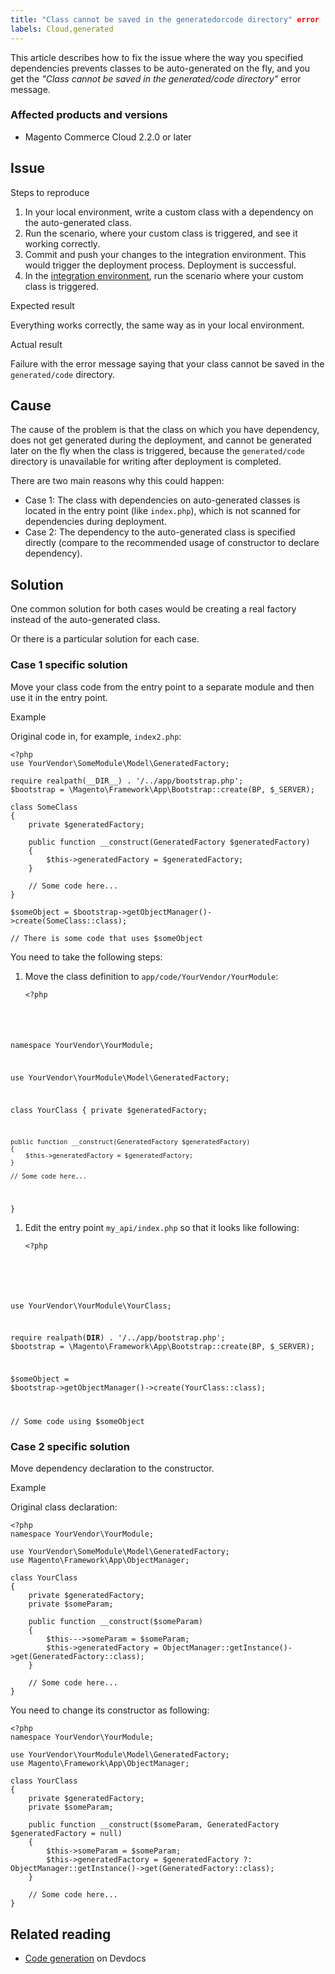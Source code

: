 ```yaml
---
title: "Class cannot be saved in the generatedorcode directory" error
labels: Cloud,generated
---
```


This article describes how to fix the issue where the way you specified dependencies prevents classes to be auto-generated on the fly, and you get the _"Class cannot be saved in the generated/code directory"_ error message.

### Affected products and versions

* Magento Commerce Cloud 2.2.0 or later

## Issue

Steps to reproduce

1. In your local environment, write a custom class with a dependency on the auto-generated class.
1. Run the scenario, where your custom class is triggered, and see it working correctly.
1. Commit and push your changes to the integration environment. This would trigger the deployment process. Deployment is successful.
1. In the [integration environment](https://support.magento.com/hc/en-us/articles/360043032152-Integration-Environment-enhancement-request-Pro-and-Starter), run the scenario where your custom class is triggered.

Expected result

Everything works correctly, the same way as in your local environment.

Actual result

Failure with the error message saying that your class cannot be saved in the `` generated/code `` directory.

## Cause

The cause of the problem is that the class on which you have dependency, does not get generated during the deployment, and cannot be generated later on the fly when the class is triggered, because the `` generated/code  ``directory is unavailable for writing after deployment is completed.

There are two main reasons why this could happen: 

* Case 1: The class with dependencies on auto-generated classes is located in the entry point (like `` index.php ``), which is not scanned for dependencies during deployment.
* Case 2: The dependency to the auto-generated class is specified directly (compare to the recommended usage of constructor to declare dependency).

## Solution

One common solution for both cases would be creating a real factory instead of the auto-generated class.

Or there is a particular solution for each case.

### Case 1 specific solution

Move your class code from the entry point to a separate module and then use it in the entry point.

Example

Original code in, for example, `` index2.php ``:

<pre><code class="language-php">&lt;?php
use YourVendor\SomeModule\Model\GeneratedFactory;

require realpath(__DIR__) . '/../app/bootstrap.php';
$bootstrap = \Magento\Framework\App\Bootstrap::create(BP, $_SERVER);

class SomeClass
{
    private $generatedFactory;

    public function __construct(GeneratedFactory $generatedFactory)
    {
        $this->generatedFactory = $generatedFactory;
    }

    // Some code here...
}

$someObject = $bootstrap->getObjectManager()->create(SomeClass::class);

// There is some code that uses $someObject</code></pre>

You need to take the following steps:

1. Move the class definition to `` app/code/YourVendor/YourModule ``:
    
    <pre><code class="language-php">&lt;?php
namespace YourVendor\YourModule;

use YourVendor\YourModule\Model\GeneratedFactory;

class YourClass
{
    private $generatedFactory;

    public function __construct(GeneratedFactory $generatedFactory)
    {
        $this->generatedFactory = $generatedFactory;
    }

    // Some code here...
}</code></pre>
    
    
1. Edit the entry point `` my_api/index.php `` so that it looks like following:
    
    <pre><code class="language-php">&lt;?php

use YourVendor\YourModule\YourClass;

require realpath(__DIR__) . '/../app/bootstrap.php';
$bootstrap = \Magento\Framework\App\Bootstrap::create(BP, $_SERVER);

$someObject = $bootstrap->getObjectManager()->create(YourClass::class);

// Some code using $someObject</code></pre>
    
    

### Case 2 specific solution

Move dependency declaration to the constructor.

Example

Original class declaration:

<pre><code class="language-php">&lt;?php
namespace YourVendor\YourModule;

use YourVendor\SomeModule\Model\GeneratedFactory;
use Magento\Framework\App\ObjectManager;

class YourClass
{
    private $generatedFactory;
    private $someParam;

    public function __construct($someParam)
    {
        $this--->someParam = $someParam;
        $this->generatedFactory = ObjectManager::getInstance()->get(GeneratedFactory::class);
    }

    // Some code here...
}</code></pre>

You need to change its constructor as following:

<pre><code class="language-php">&lt;?php
namespace YourVendor\YourModule;

use YourVendor\YourModule\Model\GeneratedFactory;
use Magento\Framework\App\ObjectManager;

class YourClass
{
    private $generatedFactory;
    private $someParam;

    public function __construct($someParam, GeneratedFactory $generatedFactory = null)
    {
        $this->someParam = $someParam;
        $this->generatedFactory = $generatedFactory ?: ObjectManager::getInstance()->get(GeneratedFactory::class);
    }

    // Some code here...
}</code></pre>

## Related reading

* [Code generation](https://devdocs.magento.com/guides/v2.3/extension-dev-guide/code-generation.html) on Devdocs